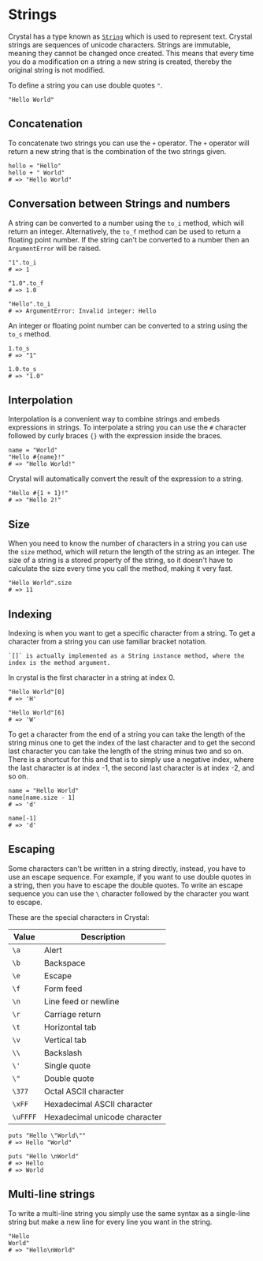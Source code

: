 # Strings

Crystal has a type known as [`String`][strings] which is used to represent text.
Crystal strings are sequences of unicode characters.
Strings are immutable, meaning they cannot be changed once created.
This means that every time you do a modification on a string a new string is created, thereby the original string is not modified.

To define a string you can use double quotes `"`.

```crystal
"Hello World"
```

## Concatenation

To concatenate two strings you can use the `+` operator.
The `+` operator will return a new string that is the combination of the two strings given.

```crystal
hello = "Hello"
hello + " World"
# => "Hello World"
```

## Conversation between Strings and numbers

A string can be converted to a number using the `to_i` method, which will return an integer.
Alternatively, the `to_f` method can be used to return a floating point number.
If the string can't be converted to a number then an `ArgumentError` will be raised.

```crystal
"1".to_i
# => 1

"1.0".to_f
# => 1.0

"Hello".to_i
# => ArgumentError: Invalid integer: Hello
```

An integer or floating point number can be converted to a string using the `to_s` method.

```crystal
1.to_s
# => "1"

1.0.to_s
# => "1.0"
```

## Interpolation

Interpolation is a convenient way to combine strings and embeds expressions in strings.
To interpolate a string you can use the `#` character followed by curly braces `{}` with the expression inside the braces.

```crystal
name = "World"
"Hello #{name}!"
# => "Hello World!"
```

Crystal will automatically convert the result of the expression to a string.

```crystal
"Hello #{1 + 1}!"
# => "Hello 2!"
```

## Size

When you need to know the number of characters in a string you can use the `size` method, which will return the length of the string as an integer.
The size of a string is a stored property of the string, so it doesn't have to calculate the size every time you call the method, making it very fast.

```crystal
"Hello World".size
# => 11
```

## Indexing

Indexing is when you want to get a specific character from a string.
To get a character from a string you can use familiar bracket notation.

```exercism/note
`[]` is actually implemented as a String instance method, where the index is the method argument.
```

In crystal is the first character in a string at index 0.

```crystal
"Hello World"[0]
# => 'H'

"Hello World"[6]
# => 'W'
```

To get a character from the end of a string you can take the length of the string minus one to get the index of the last character and to get the second last character you can take the length of the string minus two and so on.
There is a shortcut for this and that is to simply use a negative index, where the last character is at index -1, the second last character is at index -2, and so on.

```crystal
name = "Hello World"
name[name.size - 1]
# => 'd'

name[-1]
# => 'd'
```

## Escaping

Some characters can't be written in a string directly, instead, you have to use an escape sequence.
For example, if you want to use double quotes in a string, then you have to escape the double quotes.
To write an escape sequence you can use the `\` character followed by the character you want to escape.

These are the special characters in Crystal:

| Value    | Description                   |
| -------- | ----------------------------- |
| `\a`     | Alert                         |
| `\b`     | Backspace                     |
| `\e`     | Escape                        |
| `\f`     | Form feed                     |
| `\n`     | Line feed or newline          |
| `\r`     | Carriage return               |
| `\t`     | Horizontal tab                |
| `\v`     | Vertical tab                  |
| `\\`     | Backslash                     |
| `\'`     | Single quote                  |
| `\"`     | Double quote                  |
| `\377`   | Octal ASCII character         |
| `\xFF`   | Hexadecimal ASCII character   |
| `\uFFFF` | Hexadecimal unicode character |

```crystal
puts "Hello \"World\""
# => Hello "World"

puts "Hello \nWorld"
# => Hello
# => World
```

## Multi-line strings

To write a multi-line string you simply use the same syntax as a single-line string but make a new line for every line you want in the string.

```crystal
"Hello
World"
# => "Hello\nWorld"
```

[strings]: https://crystal-lang.org/reference/latest/syntax_and_semantics/literals/string.html
